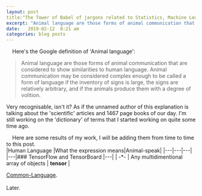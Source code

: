 ```yaml
---
layout: post
title:"The Tower of Babel of jargons related to Statistics, Machine Learning and Artificial Intelligence."
excerpt: "Animal language are those forms of animal communication that are considered to show similarities to human language. (from Google)"
date:   2019-02-12  8:21 am
categories: blog posts
---
```

&nbsp;&nbsp;&nbsp;&nbsp;Here's the Google definition of 'Animal language':
>Animal language are those forms of animal communication that are considered to show similarities to human language. Animal communication may be considered complex enough to be called a form of language if the inventory of signs is large, the signs are relatively arbitrary, and if the animals produce them with a degree of volition.

Very recognisable, isn't it? As if the unnamed author of this explanation is talking about the 'scientific' articles and 1467 page books of our day. I'm still working on the 'dictionary' of terms that I started working on quite some time ago.<br>

&nbsp;&nbsp;&nbsp;&nbsp;Here are some results of my work, I will be adding them from time to time to this post.<br>
|Human Language |What the expression means|Animal-speak|
|---|---|---|
|---|### TensorFlow and TensorBoard |---|
| -*- | Any multidimentional array of objects | **tensor** |

[Common-Language](https://github.com/common-language).<br><br>
Later.
